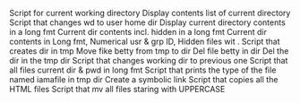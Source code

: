 Script for current working directory
Display contents list of current directory
Script that changes wd to user home dir
Display current directory contents in a long fmt
Current dir contents incl. hidden in a long fmt
Current dir contents in Long fmt, Numerical usr & grp ID, Hidden files wit .
Script that creates dir in tmp
Move fike betty from tmp to dir
Del file betty in dir
Del the dir in the tmp dir
Script that changes working dir to previous one
Script that all files current dir & pwd in long fmt
Script that prints the type of the file named iamafile in tmp dir
Create a symbolic link
Script that copies all the HTML files
Script that mv all files staring with UPPERCASE
